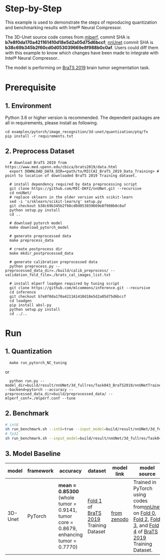 Step-by-Step
============

This example is used to demonstrate the steps of reproducing quantization and benchmarking results with Intel® Neural Compressor.

The 3D-Unet source code comes from [mlperf](https://github.com/mlcommons/inference/tree/v1.0.1/vision/medical_imaging/3d-unet), commit SHA is **b7e8f0da170a421161410d18e5d2a05d75d6bccf**; [nnUnet](https://github.com/MIC-DKFZ/nnUNet) commit SHA is **b38c69b345b2f60cd0d053039669e8f988b0c0af**. Users could diff them with this example to know which changes have been made to integrate with Intel® Neural Compressor..

The model is performing on [BraTS 2019](https://www.med.upenn.edu/cbica/brats2019/data.html) brain tumor segmentation task.

# Prerequisite
## 1. Environment
Python 3.6 or higher version is recommended.
The dependent packages are all in requirements, please install as following.
```shell
cd examples/pytorch/image_recognition/3d-unet/quantization/ptq/fx
pip install -r requirements.txt
```
## 2. Preprocess Dataset
```shell
  # download BraTS 2019 from https://www.med.upenn.edu/cbica/brats2019/data.html
  export DOWNLOAD_DATA_DIR=<path/to/MICCAI_BraTS_2019_Data_Training> # point to location of downloaded BraTS 2019 Training dataset.

  # install dependency required by data preprocessing script
  git clone https://github.com/MIC-DKFZ/nnUNet.git --recursive
  cd nnUNet/
  # replace sklearn in the older version with scikit-learn
  sed -i 's/sklearn/scikit-learn/g' setup.py
  git checkout b38c69b345b2f60cd0d053039669e8f988b0c0af
  python setup.py install
  cd ..

  # download pytorch model
  make download_pytorch_model

  # generate preprocessed data
  make preprocess_data

  # create postprocess dir
  make mkdir_postprocessed_data

  # generate calibration preprocessed data
  python preprocess.py --preprocessed_data_dir=./build/calib_preprocess/ --validation_fold_file=./brats_cal_images_list.txt

  # install mlperf loadgen required by tuning script
  git clone https://github.com/mlcommons/inference.git --recursive
  cd inference
  git checkout b7e8f0da170a421161410d18e5d2a05d75d6bccf
  cd loadgen
  pip install absl-py
  python setup.py install
  cd ../..
```

# Run
## 1. Quantization

```shell
  make run_pytorch_NC_tuning
```
  
  or

```shell
  python run.py --model_dir=build/result/nnUNet/3d_fullres/Task043_BraTS2019/nnUNetTrainerV2__nnUNetPlansv2.mlperf.1 --backend=pytorch --accuracy --preprocessed_data_dir=build/preprocessed_data/ --mlperf_conf=./mlperf.conf --tune
```
## 2. Benchmark
```bash
# int8
sh run_benchmark.sh --int8=true --input_model=build/result/nnUNet/3d_fullres/Task043_BraTS2019/nnUNetTrainerV2__nnUNetPlansv2.mlperf.1 --dataset_location=build/preprocessed_data/
# fp32
sh run_benchmark.sh --input_model=build/result/nnUNet/3d_fullres/Task043_BraTS2019/nnUNetTrainerV2__nnUNetPlansv2.mlperf.1 --dataset_location=build/preprocessed_data/
```
## 3. Model Baseline
| model | framework | accuracy | dataset | model link | model source | precision |
| - | - | - | - | - | - | - |
| 3D-Unet | PyTorch | **mean = 0.85300** (whole tumor = 0.9141, tumor core = 0.8679, enhancing tumor = 0.7770) | [Fold 1](folds/fold1_validation.txt) of [BraTS 2019](https://www.med.upenn.edu/cbica/brats2019/data.html) Training Dataset | [from zenodo](https://zenodo.org/record/3904106) | Trained in PyTorch using codes from[nnUnet](https://github.com/MIC-DKFZ/nnUNet) on [Fold 0](folds/fold0_validation.txt), [Fold 2](folds/fold2_validation.txt), [Fold 3](folds/fold3_validation.txt), and [Fold 4](folds/fold4_validation.txt) of [BraTS 2019](https://www.med.upenn.edu/cbica/brats2019/data.html) Training Dataset. | fp32 |
